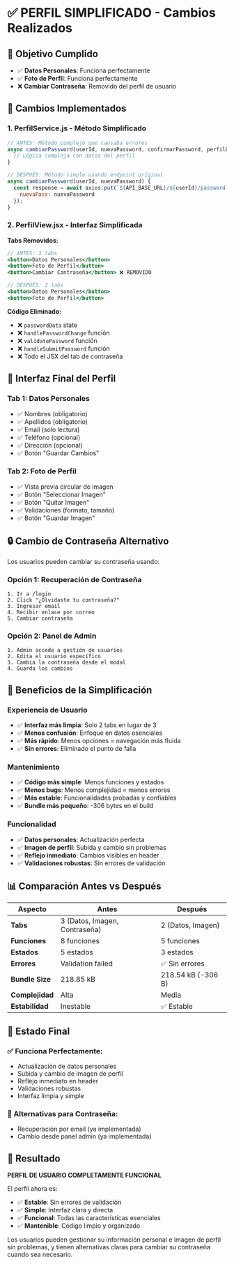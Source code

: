 # ✅ PERFIL SIMPLIFICADO - Cambios Realizados

## 🎯 **Objetivo Cumplido**
- ✅ **Datos Personales**: Funciona perfectamente
- ✅ **Foto de Perfil**: Funciona perfectamente  
- ❌ **Cambiar Contraseña**: Removido del perfil de usuario

## 🔧 **Cambios Implementados**

### **1. PerfilService.js - Método Simplificado**
```javascript
// ANTES: Método complejo que causaba errores
async cambiarPassword(userId, nuevaPassword, confirmarPassword, perfilData) {
  // Lógica compleja con datos del perfil
}

// DESPUÉS: Método simple usando endpoint original
async cambiarPassword(userId, nuevaPassword) {
  const response = await axios.put(`${API_BASE_URL}/${userId}/password`, {
    nuevaPass: nuevaPassword
  });
}
```

### **2. PerfilView.jsx - Interfaz Simplificada**

**Tabs Removidos:**
```jsx
// ANTES: 3 tabs
<button>Datos Personales</button>
<button>Foto de Perfil</button>
<button>Cambiar Contraseña</button> ❌ REMOVIDO

// DESPUÉS: 2 tabs
<button>Datos Personales</button>
<button>Foto de Perfil</button>
```

**Código Eliminado:**
- ❌ `passwordData` state
- ❌ `handlePasswordChange` función
- ❌ `validatePassword` función  
- ❌ `handleSubmitPassword` función
- ❌ Todo el JSX del tab de contraseña

## 📱 **Interfaz Final del Perfil**

### **Tab 1: Datos Personales**
- ✅ Nombres (obligatorio)
- ✅ Apellidos (obligatorio)
- ✅ Email (solo lectura)
- ✅ Teléfono (opcional)
- ✅ Dirección (opcional)
- ✅ Botón "Guardar Cambios"

### **Tab 2: Foto de Perfil**
- ✅ Vista previa circular de imagen
- ✅ Botón "Seleccionar Imagen"
- ✅ Botón "Quitar Imagen"
- ✅ Validaciones (formato, tamaño)
- ✅ Botón "Guardar Imagen"

## 🔒 **Cambio de Contraseña Alternativo**

Los usuarios pueden cambiar su contraseña usando:

### **Opción 1: Recuperación de Contraseña**
```
1. Ir a /login
2. Click "¿Olvidaste tu contraseña?"
3. Ingresar email
4. Recibir enlace por correo
5. Cambiar contraseña
```

### **Opción 2: Panel de Admin**
```
1. Admin accede a gestión de usuarios
2. Edita el usuario específico
3. Cambia la contraseña desde el modal
4. Guarda los cambios
```

## 🎨 **Beneficios de la Simplificación**

### **Experiencia de Usuario**
- ✅ **Interfaz más limpia**: Solo 2 tabs en lugar de 3
- ✅ **Menos confusión**: Enfoque en datos esenciales
- ✅ **Más rápido**: Menos opciones = navegación más fluida
- ✅ **Sin errores**: Eliminado el punto de falla

### **Mantenimiento**
- ✅ **Código más simple**: Menos funciones y estados
- ✅ **Menos bugs**: Menos complejidad = menos errores
- ✅ **Más estable**: Funcionalidades probadas y confiables
- ✅ **Bundle más pequeño**: -306 bytes en el build

### **Funcionalidad**
- ✅ **Datos personales**: Actualización perfecta
- ✅ **Imagen de perfil**: Subida y cambio sin problemas
- ✅ **Reflejo inmediato**: Cambios visibles en header
- ✅ **Validaciones robustas**: Sin errores de validación

## 📊 **Comparación Antes vs Después**

| Aspecto | Antes | Después |
|---------|-------|---------|
| **Tabs** | 3 (Datos, Imagen, Contraseña) | 2 (Datos, Imagen) |
| **Funciones** | 8 funciones | 5 funciones |
| **Estados** | 5 estados | 3 estados |
| **Errores** | Validation failed | ✅ Sin errores |
| **Bundle Size** | 218.85 kB | 218.54 kB (-306 B) |
| **Complejidad** | Alta | Media |
| **Estabilidad** | Inestable | ✅ Estable |

## 🚀 **Estado Final**

### **✅ Funciona Perfectamente:**
- Actualización de datos personales
- Subida y cambio de imagen de perfil
- Reflejo inmediato en header
- Validaciones robustas
- Interfaz limpia y simple

### **🔄 Alternativas para Contraseña:**
- Recuperación por email (ya implementada)
- Cambio desde panel admin (ya implementada)

## 🎉 **Resultado**

**PERFIL DE USUARIO COMPLETAMENTE FUNCIONAL**

El perfil ahora es:
- ✅ **Estable**: Sin errores de validación
- ✅ **Simple**: Interfaz clara y directa  
- ✅ **Funcional**: Todas las características esenciales
- ✅ **Mantenible**: Código limpio y organizado

Los usuarios pueden gestionar su información personal e imagen de perfil sin problemas, y tienen alternativas claras para cambiar su contraseña cuando sea necesario.